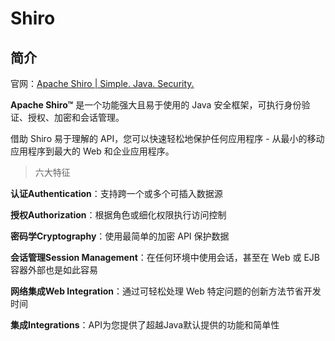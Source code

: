 # Shiro

## 简介

官网：[Apache Shiro | Simple. Java. Security.](https://shiro.apache.org/)

**Apache Shiro™** 是一个功能强大且易于使用的 Java 安全框架，可执行身份验证、授权、加密和会话管理。

借助 Shiro 易于理解的 API，您可以快速轻松地保护任何应用程序 - 从最小的移动应用程序到最大的 Web 和企业应用程序。

> 六大特征

**认证Authentication**：支持跨一个或多个可插入数据源

**授权Authorization**：根据角色或细化权限执行访问控制

**密码学Cryptography**：使用最简单的加密 API 保护数据

**会话管理Session Management**：在任何环境中使用会话，甚至在 Web 或 EJB 容器外部也是如此容易

**网络集成Web Integration**：通过可轻松处理 Web 特定问题的创新方法节省开发时间

**集成Integrations**：API为您提供了超越Java默认提供的功能和简单性
